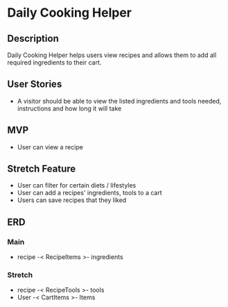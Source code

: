 # Daily Cooking Helper

## Description

Daily Cooking Helper helps users view recipes and allows them to add all required ingredients to their cart.

## User Stories

- A visitor should be able to view the listed ingredients and tools needed, instructions and how long it will take

## MVP

- User can view a recipe

## Stretch Feature

- User can filter for certain diets / lifestyles
- User can add a recipes' ingredients, tools to a cart
- Users can save recipes that they liked

## ERD

### Main

- recipe -< RecipeItems >- ingredients

### Stretch

- recipe -< RecipeTools >- tools
- User -< CartItems >- Items
